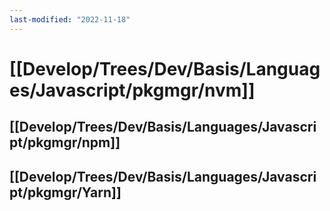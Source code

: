 ```yaml
---
last-modified: "2022-11-18"
---
```

# [[Develop/Trees/Dev/Basis/Languages/Javascript/pkgmgr/nvm]]
## [[Develop/Trees/Dev/Basis/Languages/Javascript/pkgmgr/npm]]
## [[Develop/Trees/Dev/Basis/Languages/Javascript/pkgmgr/Yarn]]

